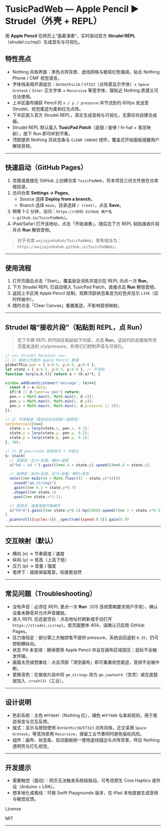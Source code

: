 # TusicPadWeb — Apple Pencil ▶︎ Strudel（外壳 + REPL）

用 **Apple Pencil** 在网页上“画着演奏”，实时驱动官方 **Strudel REPL**（strudel.cc/repl）生成音乐与可视化。

## 特性亮点
- Nothing 风格界面：黑色点阵背景、虚线网格与极简红色强调，贴合 Nothing Phone / CMF 视觉语言。
- 字体栈采用开源组合：`DotGothic16` / `VT323`（点阵感显示字体）+ `Space Grotesk` / `Inter` 正文字体 + `Recursive` 等宽字体，既贴近 Nothing 质感又可合法使用。
- 上半区画布捕获 Pencil 的 `x / y / pressure` 并节流到约 60fps 发送至 Strudel，视觉尾迹为柔和红光点阵。
- 下半区嵌入官方 Strudel REPL，真实生成音频与可视化，无需任何自建合成器。
- Strudel REPL 默认载入 **TusicPad Patch**（底鼓 / 旋律 / hi-hat + 笔压映射），按下 Run 即可听到节奏。
- 顶部提供 Nothing 风状态条与 `CLEAR CANVAS` 控件，覆盖式开始面板提醒用户解锁音频。

---

## 快速启动（GitHub Pages）
1. 克隆或直接在 GitHub 上创建仓库 `TusicPadWeb`，将本项目三份文件放在仓库根目录。
2. 访问仓库 **Settings → Pages**。
   - Source 选择 **Deploy from a branch**。
   - Branch 选择 `main`，目录选择 `/ (root)`，点击 **Save**。
3. 稍等 1–2 分钟，访问：`https://<你的 GitHub 用户名>.github.io/TusicPadWeb/`。
4. iPad/Safari 打开该地址，点击「开始演奏」，随后在下方 REPL 粘贴接收片段并点 **Run** 解锁音频。

> 对于仓库 `wujiajunhahah/TusicPadWeb`，发布地址为：`https://wujiajunhahah.github.io/TusicPadWeb/`。

---

## 使用流程
1. 打开页面后点击「Start」，覆盖层会消失并提示在 REPL 内点一次 **Run**。
2. 下方 Strudel REPL 已自动填入 TusicPad Patch，直接点击 **Run** 解锁音频。
3. 返回上半区用 Apple Pencil 绘制，观察顶部状态条变为红色并显示 `LIVE`（实时传输中）。
4. 随时点击「Clear Canvas」重置尾迹，不影响音频映射。

---

## Strudel 端“接收片段”（粘贴到 REPL，点 Run）
> 在下半屏 REPL 的代码区粘贴如下内容，点击 **Run**。这段代码会接收外壳页面发送的 x/y/pressure，并用它们控制声音与可视化。

```js
// === Strudel Receiver ===
// 1) 接收父页面的 Apple Pencil 数据
globalThis.pen = { x:0.5, y:0.5, p:0.0 };
let state = { x:0.5, y:0.5, p:0.0 }; // 平滑后
function lerp(a,b,t){ return a + (b-a)*t; }

window.addEventListener('message', (e)=>{
  const d = e.data;
  if(!d || d.type!=='pen') return;
  pen.x = Math.max(0, Math.min(1, d.x));
  pen.y = Math.max(0, Math.min(1, d.y));
  pen.p = Math.max(0, Math.min(1, d.pressure || 0));
});

// 2) 平滑插值（笔抬起也会保留一段尾音）
setInterval(()=>{
  state.x = lerp(state.x, pen.x, 0.2);
  state.y = lerp(state.y, pen.y, 0.2);
  state.p = lerp(state.p, pen.p, 0.2);
}, 30);

// 3) 用 pen/state 控制音乐 + 可视化
$: stack(
  // 底鼓层：压力→音量，横向→速度
  s("bd ~ sd ~").gain(()=>0.4 + state.p).speed(()=>0.8 + state.x),

  // 旋律层：纵向→音高，压力→音量，横向→音色
  note(()=> midi(48 + Math.floor((1 - state.y)*24)))
   .sound("gm_strings")
   .gain(()=> 0.3 + state.p*0.7)
   .shape(()=> state.x)
   .pan(()=> state.x*2-1),

  // 高频点：速度增强节奏细节
  s("hh*8").gain(()=> state.p*0.5).hp(5000).speed(()=> 1 + state.x*0.5)
)
._pianoroll({cycles:4})._spectrum({speed:0.5}).gain(0.9)
```

---

## 交互映射（默认）
- 横向 (x) → 节奏密度 / 速度
- 纵向 (y) → 音高（上高下低）
- 压力 (p) → 音量 / 强度
- 笔停下：插值保留尾音，衔接更自然

---

## 常见问题（Troubleshooting）
- 没有声音：必须在 REPL 里点一次 **Run**（iOS 音频策略要求用户手势），确认设备未静音并允许声音播放。
- 进入 REPL 后还是空白：点击地址栏刷新或手动打开 `https://strudel.cc/repl`。若页面整体 404，请确认已启用 GitHub Pages。
- 压力值恒定：部分第三方触控笔不提供 pressure，系统会回退到 `0.35`，仍可控制横纵向。
- 状态 Pill 未变绿：确保使用 Apple Pencil 并且在画布区域按压；鼠标不会触发传输。
- 画面太亮或想重绘：点击顶部「清空画布」即可重置视觉尾迹，音频不会被中断。
- 更换音色：在接收片段中将 `gm_strings` 改为 `gm_sawtooth`（空灵）或在底鼓层加入 `.crush(3)`（工业）。

---

## 设计说明
- 色彩系统：主色 `#FF004F`（Nothing 红），辅色 `#FF7A00` 与柔和琥珀，用于尾迹渐变与交互反馈。
- 版式：显示与按钮使用 `DotGothic16`/`VT323` 点阵风格，正文采用 `Space Grotesk`，等宽场景用 `Recursive`，保留工业节奏同时避免版权风险。
- 组件：画布、状态条、启动面板统一使用虚线描边与点阵背景，呼应 Nothing 透明壳与打孔视觉。

---

## 开发提示
- 需要触觉（震动）：网页无法触发系统级振动，可考虑原生 Core Haptics 或外设（Arduino + LRA）。
- 想本地化或离线：可做 Swift Playgrounds 版本，在 iPad 本地直接生成音频与触觉反馈。

License

MIT

---
